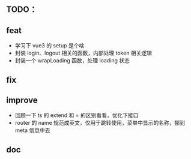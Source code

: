 TODO：
---

## feat

+ 学习下 vue3 的 setup 是个啥
+ 封装 login、logout 相关的函数，内部处理 token 相关逻辑
+ 封装一个 wrapLoading 函数，处理 loading 状态

## fix

## improve

+ 回顾一下 ts 的 extend 和 = 的区别看看，优化下接口
+ router 的 name 规范成英文，仅用于跳转使用，菜单中显示的名称，挪到 meta 信息中去

## doc
